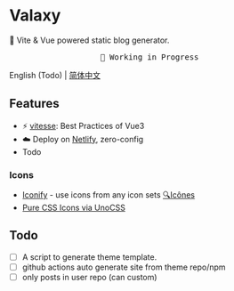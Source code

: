 # Valaxy

📄 Vite & Vue powered static blog generator.

<pre align="center">
🧪 Working in Progress
</pre>

English (Todo) | [简体中文](./README.zh-CN.md)

## Features

- ⚡️ [vitesse](https://github.com/antfu/vitesse): Best Practices of Vue3
- ☁️ Deploy on [Netlify](https://www.netlify.com/), zero-config
- Todo

### Icons

- [Iconify](https://iconify.design) - use icons from any icon sets [🔍Icônes](https://icones.netlify.app/)
- [Pure CSS Icons via UnoCSS](https://github.com/antfu/unocss/tree/main/packages/preset-icons)

## Todo

- [ ] A script to generate theme template.
- [ ] github actions auto generate site from theme repo/npm
- [ ] only posts in user repo (can custom)
